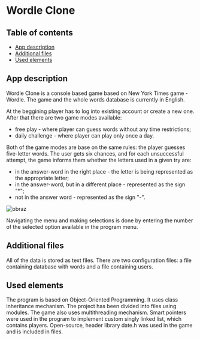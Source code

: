 # Wordle Clone
## Table of contents
* [App description](#app-description)
* [Additional files](#additional-files)
* [Used elements](#used-elements)

## App description	
 Wordle Clone is a console based game based on New York Times game - Wordle. The game and the whole words database is currently in English.

At the beggining player has to log into existing account or create a new one.
After that there are two game modes available: 
* free play - where player can guess words without any time restrictions;
* daily challenge - where player can play only once a day.

Both of the game modes are base on the same rules: the player guesses five-letter words. The user gets six chances, and for each unsuccessful attempt, the game informs them whether the letters used in a given try are:
* in the answer-word in the right place - the letter is being represented as the appropriate letter;
* in the answer-word, but in a different place - represented as the sign "*";
* not in the answer word - represented as the sign "-".

![obraz](https://user-images.githubusercontent.com/72342415/172215401-814448a3-7aef-4265-9ac2-9bb23cb70567.png)



  Navigating the menu and making selections is done by entering the number of the selected option available in the program menu.
  
  
## Additional files
  All of the data is stored as text files. There are two configuration files: a file containing database with words and a file containing users.


## Used elements
  The program is based on Object-Oriented Programming. It uses class inheritance mechanism. The project has been divided into files using modules. The game also uses multithreading mechanism. Smart pointers were used in the program to implement custom singly linked list, which contains players. Open-source, header library date.h was used in the game and is included in files.
